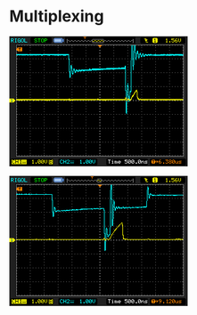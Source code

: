 # Multiplexing

![](images/multiplexing-t1_2000ns-v1_1.8V-t2_variable-v2_GND.bmp)

![](images/multiplexing-t1_variable-v1_1.8V-t2_variable-v2_GND-t3_variable-v3_1.8V.bmp)